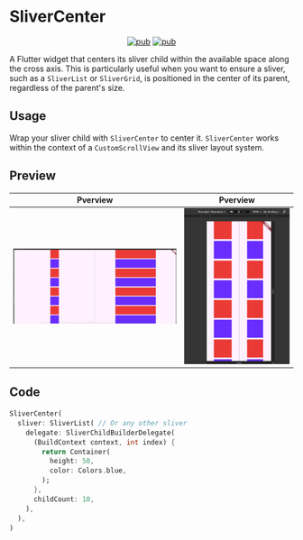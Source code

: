 # SliverCenter
<p align="center">
  <a href="https://pub.dev/packages/sliver_center"><img src="https://img.shields.io/pub/v/sliver_center" alt="pub"></a>
  <a href="https://app.codecov.io/github/DemienIlnutskiy/flutter_sliver_center"><img src="https://img.shields.io/codecov/c/github/DemienIlnutskiy/flutter_sliver_center" alt="pub"></a>
</p>

A Flutter widget that centers its sliver child within the available space along the cross axis.  This is particularly useful when you want to ensure a sliver, such as a `SliverList` or `SliverGrid`, is positioned in the center of its parent, regardless of the parent's size.

## Usage

Wrap your sliver child with `SliverCenter` to center it.  `SliverCenter` works within the context of a `CustomScrollView` and its sliver layout system.

## Preview

|          Pverview           |            Pverview           |
| --------------------------- | ----------------------------- |
| ![](big_screen_preview.png) | ![](small_screen_preview.png) |

## Code

```dart
SliverCenter(
  sliver: SliverList( // Or any other sliver
    delegate: SliverChildBuilderDelegate(
      (BuildContext context, int index) {
        return Container(
          height: 50,
          color: Colors.blue,
        );
      },
      childCount: 10,
    ),
  ),
)
```

